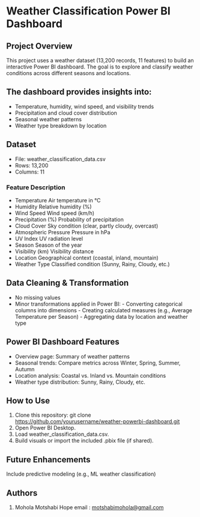 # Weather Classification Power BI Dashboard
## Project Overview
This project uses a weather dataset (13,200 records, 11 features) to build an interactive Power BI dashboard. The goal is to explore and classify weather conditions across different seasons and locations.

## The dashboard provides insights into:
- Temperature, humidity, wind speed, and visibility trends
- Precipitation and cloud cover distribution
- Seasonal weather patterns
- Weather type breakdown by location

## Dataset
- File: weather_classification_data.csv
- Rows: 13,200
- Columns: 11

### Feature	Description
- Temperature	Air temperature in °C
- Humidity	Relative humidity (%)
- Wind Speed	Wind speed (km/h)
- Precipitation (%)	Probability of precipitation
- Cloud Cover	Sky condition (clear, partly cloudy, overcast)
- Atmospheric Pressure	Pressure in hPa
- UV Index	UV radiation level
- Season	Season of the year
- Visibility (km)	Visibility distance
- Location	Geographical context (coastal, inland, mountain)
- Weather Type	Classified condition (Sunny, Rainy, Cloudy, etc.)

## Data Cleaning & Transformation
- No missing values
- Minor transformations applied in Power BI:
      - Converting categorical columns into dimensions
      - Creating calculated measures (e.g., Average Temperature per Season)
      - Aggregating data by location and weather type

## Power BI Dashboard Features
- Overview page: Summary of weather patterns
- Seasonal trends: Compare metrics across Winter, Spring, Summer, Autumn
- Location analysis: Coastal vs. Inland vs. Mountain conditions
- Weather type distribution: Sunny, Rainy, Cloudy, etc.

## How to Use
1. Clone this repository: git clone https://github.com/yourusername/weather-powerbi-dashboard.git
2. Open Power BI Desktop.
3. Load weather_classification_data.csv.
4. Build visuals or import the included .pbix file (if shared).

## Future Enhancements
Include predictive modeling (e.g., ML weather classification)

## Authors
1. Mohola Motshabi Hope
       email : motshabimohola@gmail.com
